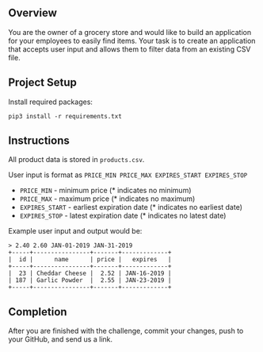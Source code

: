 ## Overview

You are the owner of a grocery store and would like to build an application for your employees to easily find items. 
Your task is to create an application that accepts user input and allows them to filter data from an existing CSV file.

## Project Setup

Install required packages:

```
pip3 install -r requirements.txt
```

## Instructions

All product data is stored in `products.csv`.

User input is format as `PRICE_MIN PRICE_MAX EXPIRES_START EXPIRES_STOP`
- `PRICE_MIN` - minimum price (* indicates no minimum)
- `PRICE_MAX` - maximum price (* indicates no maximum)
- `EXPIRES_START` - earliest expiration date (* indicates no earliest date)
- `EXPIRES_STOP` - latest expiration date (* indicates no latest date)

Example user input and output would be:

```
> 2.40 2.60 JAN-01-2019 JAN-31-2019
+-----+----------------+-------+-------------+
|  id |      name      | price |   expires   |
+-----+----------------+-------+-------------+
|  23 | Cheddar Cheese |  2.52 | JAN-16-2019 |
| 187 | Garlic Powder  |  2.55 | JAN-23-2019 |
+-----+----------------+-------+-------------+
```

## Completion

After you are finished with the challenge, commit your changes, push to your GitHub, and send us a link.
